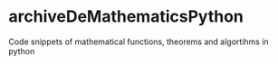 # archiveDeMathematicsPython

Code snippets of mathematical functions, theorems and algortihms in python
